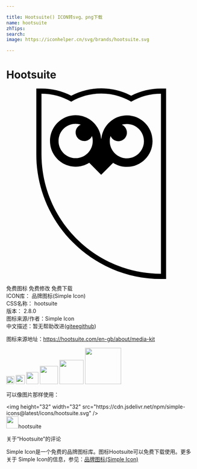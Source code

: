 ```yaml
---

title: Hootsuite() ICON转svg、png下载
name: hootsuite
zhTips: 
search: 
image: https://iconhelper.cn/svg/brands/hootsuite.svg

---
```


# Hootsuite  <small style="font-size: 60%;font-weight: 100"></small>

<div id="svg" class="svg-wrap">
<svg role="img" viewBox="0 0 24 24" xmlns="http://www.w3.org/2000/svg"><title>Hootsuite icon</title><path d="M12.002 0h.023c1.311.004 2.603.322 3.766.928C16.948.332 18.23.022 19.532.022h.676V24l-.656-.002C15.369 24 11.356 22.336 8.4 19.373 5.43 16.43 3.77 12.414 3.791 8.23V.021h.677c1.301 0 2.586.311 3.741.906C9.381.318 10.682 0 12.002 0zm0 .654c-1.381 0-2.676.373-3.791 1.021-1.138-.655-2.428-1.001-3.742-1h-.022V8.23c-.025 8.35 6.764 15.09 15.107 15.113V.675h-.022c-1.313-.001-2.604.343-3.743.999-1.144-.666-2.443-1.018-3.766-1.02h-.021zm3.252 2.754c1.79.002 3.238 1.453 3.237 3.242-.003 1.791-1.454 3.238-3.244 3.236-.616 0-1.22-.176-1.739-.508l-1.516 1.508-1.507-1.516c-1.514.952-3.515.495-4.465-1.02-.952-1.516-.495-3.516 1.021-4.467s3.516-.494 4.467 1.022c.273.437.44.933.483 1.446l.016-.02.015.018c.154-1.667 1.556-2.945 3.232-2.941zM8.76 8.789c1.192.006 2.163-.959 2.168-2.15.001-.219-.031-.436-.096-.644-.243.544-.882.788-1.426.546-.545-.244-.79-.883-.546-1.428.109-.243.304-.437.548-.547-1.137-.355-2.347.276-2.705 1.414-.066.207-.099.424-.1.642-.003 1.192.96 2.163 2.153 2.167h.004zm6.478.019c1.193.003 2.163-.962 2.166-2.155s-.963-2.162-2.155-2.164c-.216-.002-.431.03-.638.094.545.244.789.883.547 1.428-.244.543-.883.787-1.428.545-.245-.109-.439-.307-.549-.553-.355 1.139.279 2.352 1.417 2.707.209.063.423.097.64.098z"/></svg>
</div>
<detail full-name='hootsuite'></detail>

<div class="detail-page">
<p>
<span><span class="badge-success badge">免费图标</span> <span class="badge-success badge">免费修改</span>  <span class="badge-success badge">免费下载</span> </span>
<br/>
<span>
ICON库：
<span class="badge-secondary badge">品牌图标(Simple Icon)</span> 
</span>
<br/>
<span>
CSS名称：
<span class="badge-secondary badge">hootsuite</span> 
</span>

<br/>
<span>
版本：
<span class="badge-secondary badge">2.8.0</span> 
</span>
<br/>
<span>图标来源/作者：<span class="badge-light badge">Simple Icon</span></span> 
<br/>
<span class="zh-detail">中文描述：暂无<span class="help-link"><span>帮助改进</span>(<a href="https://gitee.com/liuwave/icon-helper/edit/master/json/brands/hootsuite.json" target="_blank" rel="noopener noreferrer">gitee</a><a href="https://github.com/liuwave/icon-helper/edit/master/json/brands/hootsuite.json" target="_blank" rel="noopener noreferrer">github</a></span>)</span><br/>
</p>
</div><div class="description description alert alert-light"><p>图标来源地址：<a href="https://hootsuite.com/en-gb/about/media-kit" target="_blank" rel="noopener noreferrer">https://hootsuite.com/en-gb/about/media-kit</a></p></div>
<div class="alert alert-dark">
<img height="21" width="21" src="https://cdn.jsdelivr.net/npm/simple-icons@latest/icons/hootsuite.svg" />
<img height="24" width="24" src="https://cdn.jsdelivr.net/npm/simple-icons@latest/icons/hootsuite.svg" />
<img height="32" width="32" src="https://cdn.jsdelivr.net/npm/simple-icons@latest/icons/hootsuite.svg" />
<img height="48" width="48" src="https://cdn.jsdelivr.net/npm/simple-icons@latest/icons/hootsuite.svg" />
<img height="64" width="64" src="https://cdn.jsdelivr.net/npm/simple-icons@latest/icons/hootsuite.svg" />
<img height="96" width="96" src="https://cdn.jsdelivr.net/npm/simple-icons@latest/icons/hootsuite.svg" />

</div>
<div>
  <p>可以像图片那样使用：    
  </p>
  <div class="alert alert-primary" style="font-size: 14px">
    &lt;img height="32" width="32" src="https://cdn.jsdelivr.net/npm/simple-icons@latest/icons/hootsuite.svg" /&gt;
    <copy-btn content='<img height="32" width="32" src="https://cdn.jsdelivr.net/npm/simple-icons@latest/icons/hootsuite.svg" />'></copy-btn>
  </div>
  <div class="alert alert-secondary">
    <img height="32" width="32" src="https://cdn.jsdelivr.net/npm/simple-icons@latest/icons/hootsuite.svg" />hootsuite
    <copy-btn content="hootsuite" btn-title="复制图标名称"></copy-btn>
  </div>
</div>

<Vssue title="关于“Hootsuite”的评论" >关于“Hootsuite”的评论</Vssue>


<div><p>Simple Icon是一个免费的品牌图标库。图标Hootsuite可以免费下载使用。更多关于  Simple Icon的信息，参见：<a target="_blank" href="https://iconhelper.cn/brands.html">品牌图标(Simple Icon)</a>
</p></div>
